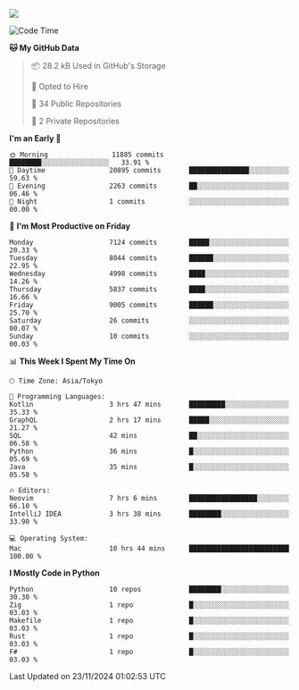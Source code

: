 ![](https://komarev.com/ghpvc/?username=kitagawa-hr)

<!--START_SECTION:waka-->
![Code Time](http://img.shields.io/badge/Code%20Time-1%2C219%20hrs%2022%20mins-blue)

**🐱 My GitHub Data** 

> 📦 28.2 kB Used in GitHub's Storage 
 > 
> 💼 Opted to Hire
 > 
> 📜 34 Public Repositories 
 > 
> 🔑 2 Private Repositories 
 > 
**I'm an Early 🐤** 

```text
🌞 Morning                11885 commits       ████████░░░░░░░░░░░░░░░░░   33.91 % 
🌆 Daytime                20895 commits       ███████████████░░░░░░░░░░   59.63 % 
🌃 Evening                2263 commits        ██░░░░░░░░░░░░░░░░░░░░░░░   06.46 % 
🌙 Night                  1 commits           ░░░░░░░░░░░░░░░░░░░░░░░░░   00.00 % 
```
📅 **I'm Most Productive on Friday** 

```text
Monday                   7124 commits        █████░░░░░░░░░░░░░░░░░░░░   20.33 % 
Tuesday                  8044 commits        ██████░░░░░░░░░░░░░░░░░░░   22.95 % 
Wednesday                4998 commits        ████░░░░░░░░░░░░░░░░░░░░░   14.26 % 
Thursday                 5837 commits        ████░░░░░░░░░░░░░░░░░░░░░   16.66 % 
Friday                   9005 commits        ██████░░░░░░░░░░░░░░░░░░░   25.70 % 
Saturday                 26 commits          ░░░░░░░░░░░░░░░░░░░░░░░░░   00.07 % 
Sunday                   10 commits          ░░░░░░░░░░░░░░░░░░░░░░░░░   00.03 % 
```


📊 **This Week I Spent My Time On** 

```text
🕑︎ Time Zone: Asia/Tokyo

💬 Programming Languages: 
Kotlin                   3 hrs 47 mins       █████████░░░░░░░░░░░░░░░░   35.33 % 
GraphQL                  2 hrs 17 mins       █████░░░░░░░░░░░░░░░░░░░░   21.27 % 
SQL                      42 mins             ██░░░░░░░░░░░░░░░░░░░░░░░   06.58 % 
Python                   36 mins             █░░░░░░░░░░░░░░░░░░░░░░░░   05.69 % 
Java                     35 mins             █░░░░░░░░░░░░░░░░░░░░░░░░   05.58 % 

🔥 Editors: 
Neovim                   7 hrs 6 mins        █████████████████░░░░░░░░   66.10 % 
IntelliJ IDEA            3 hrs 38 mins       ████████░░░░░░░░░░░░░░░░░   33.90 % 

💻 Operating System: 
Mac                      10 hrs 44 mins      █████████████████████████   100.00 % 
```

**I Mostly Code in Python** 

```text
Python                   10 repos            ████████░░░░░░░░░░░░░░░░░   30.30 % 
Zig                      1 repo              █░░░░░░░░░░░░░░░░░░░░░░░░   03.03 % 
Makefile                 1 repo              █░░░░░░░░░░░░░░░░░░░░░░░░   03.03 % 
Rust                     1 repo              █░░░░░░░░░░░░░░░░░░░░░░░░   03.03 % 
F#                       1 repo              █░░░░░░░░░░░░░░░░░░░░░░░░   03.03 % 
```




 Last Updated on 23/11/2024 01:02:53 UTC
<!--END_SECTION:waka-->
